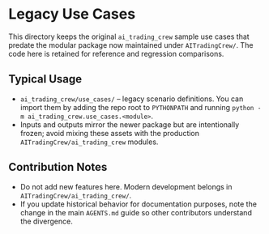 # Legacy Use Cases

This directory keeps the original `ai_trading_crew` sample use cases that predate the modular package now maintained under `AITradingCrew/`. The code here is retained for reference and regression comparisons.

## Typical Usage
- `ai_trading_crew/use_cases/` – legacy scenario definitions. You can import them by adding the repo root to `PYTHONPATH` and running `python -m ai_trading_crew.use_cases.<module>`.
- Inputs and outputs mirror the newer package but are intentionally frozen; avoid mixing these assets with the production `AITradingCrew/ai_trading_crew` modules.

## Contribution Notes
- Do not add new features here. Modern development belongs in `AITradingCrew/ai_trading_crew/`.
- If you update historical behavior for documentation purposes, note the change in the main `AGENTS.md` guide so other contributors understand the divergence.

